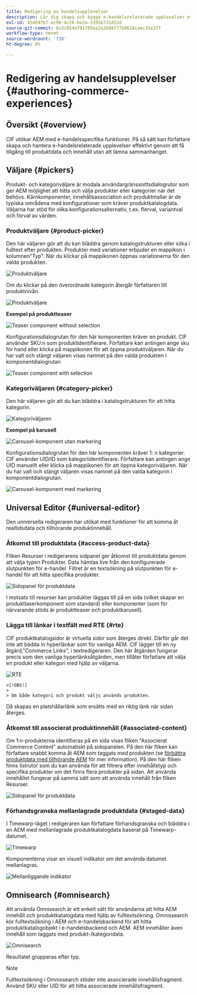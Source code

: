 ```yaml
---
title: Redigering av handelsupplevelser
description: Lär dig skapa och bygga e-handelsrelaterade upplevelser effektivt genom att få tillgång till produktdata och innehåll utan att lämna sammanhanget.
exl-id: 45d697b7-ec96-4c26-be2a-3395b731d52d
source-git-commit: bc3c054e781789aa2a2b94f77b0616caec15e2ff
workflow-type: tm+mt
source-wordcount: '718'
ht-degree: 0%

---
```


# Redigering av handelsupplevelser {#authoring-commerce-experiences}

## Översikt {#overview}

CIF utökar AEM med e-handelsspecifika funktioner. På så sätt kan författare skapa och hantera e-handelsrelaterade upplevelser effektivt genom att få tillgång till produktdata och innehåll utan att lämna sammanhanget.

## Väljare {#pickers}

Produkt- och kategoriväljare är modala användargränssnittsdialogrutor som ger AEM möjlighet att hitta och välja produkter eller kategorier när det behövs. Kärnkomponenter, innehållsassociation och produktmallar är de typiska områdena med konfigurationer som kräver produktkatalogdata. Väljarna har stöd för olika konfigurationsalternativ, t.ex. flerval, variantval och förval av värden.

### Produktväljare {#product-picker}

Den här väljaren gör att du kan bläddra genom katalogstrukturen eller söka i fulltext efter produkten. Produkter med variationer erbjuder en mappikon i kolumnen&quot;Typ&quot;. När du klickar på mappikonen öppnas variationerna för den valda produkten.

![Produktväljare](../assets/authoring/product-picker.png)

Om du klickar på den överordnade kategorin återgår författaren till produktnivån.

![Produktväljare](../assets/authoring/product-picker-variation.png)

**Exempel på produktteaser**

![Teaser component without selection](../assets/authoring/teaser_component_without_selection.png)

Konfigurationsdialogrutan för den här komponenten kräver en produkt. CIF använder SKU:n som produktidentifierare. Författare kan antingen ange sku för hand eller klicka på mappikonen för att öppna produktväljaren. När du har valt och stängt väljaren visas namnet på den valda produkten i komponentdialogrutan

![Teaser component with selection](../assets/authoring/teaser_component_with_selection.png)

### Kategoriväljaren {#category-picker}

Den här väljaren gör att du kan bläddra i katalogstrukturen för att hitta kategorin.

![Kategoriväljaren](../assets/authoring/category-picker.png)

**Exempel på karusell**

![Carousel-komponent utan markering](../assets/authoring/carousel_component_without_selection.png)

Konfigurationsdialogrutan för den här komponenten kräver 1: n kategorier. CIF använder UID/ID som kategoriidentifierare. Författare kan antingen ange UID manuellt eller klicka på mappikonen för att öppna kategoriväljaren. När du har valt och stängt väljaren visas namnet på den valda kategorin i komponentdialogrutan.

![Carousel-komponent med markering](../assets/authoring/carousel_component_with_selection.png)

## Universal Editor {#universal-editor}

Den universella redigeraren har utökat med funktioner för att komma åt realtidsdata och tillhörande produktinnehåll.

### Åtkomst till produktdata {#access-product-data}

Fliken Resurser i redigerarens sidpanel ger åtkomst till produktdata genom att välja typen Produkter. Data hämtas live från den konfigurerade slutpunkten för e-handel. Filtret är en textsökning på slutpunkten för e-handel för att hitta specifika produkter.

![Sidopanel för produktdata](../assets/authoring/products-side-panel.png)

I motsats till resurser kan produkter läggas till på en sida (vilket skapar en produktlaserkomponent som standard) eller komponenter (som för närvarande stöds är produktteaser och produktkarusell).

### Lägga till länkar i textfält med RTE {#rte}

CIF produktkatalogsidor är virtuella sidor som återges direkt. Därför går det inte att bädda in hyperlänkar som för vanliga AEM. CIF lägger till en ny åtgärd,&quot;Commerce Links&quot;, i textredigeraren. Den här åtgärden fungerar precis som den vanliga hyperlänksåtgärden, men tillåter författare att välja en produkt eller kategori med hjälp av väljarna.

![RTE](../assets/authoring/RTE.png)

    >[!OBS!]
    >
    > Om både kategori och produkt väljs används produkten.

Då skapas en platshållarlänk som ersätts med en riktig länk när sidan återges.

### Åtkomst till associerat produktinnehåll {#associated-content}

Om 1:n-produkterna identifieras på en sida visas fliken &quot;Associerat Commerce Content&quot; automatiskt på sidopanelen. På den här fliken kan författare snabbt komma åt AEM som taggats med produkten (se [förbättra produktdata med tillhörande AEM](./enrich-product-associated-content.md) för mer information). På den här fliken finns listrutor som du kan använda för att filtrera efter innehållstyp och specifika produkter om det finns flera produkter på sidan. Att använda innehållet fungerar på samma sätt som att använda innehåll från fliken Resurser.

![Sidopanel för produktdata](../assets/authoring/associated-commerce-content-tab.png)

### Förhandsgranska mellanlagrade produktdata {#staged-data}

I Timewarp-läget i redigeraren kan författare förhandsgranska och bläddra i en AEM med mellanlagrade produktkatalogdata baserat på Timewarp-datumet.

![Timewarp](../assets/authoring/timewarp.png)

Komponenterna visar en visuell indikator om det använda datumet mellanlagras.

![Mellanliggande indikator](../assets/authoring/staged-indicator.png)

## Omnisearch {#omnisearch}

Att använda Omnisearch är ett enkelt sätt för användarna att hitta AEM innehåll och produktkatalogdata med hjälp av fulltextsökning. Omnissearch kör fulltextsökning i AEM och e-handelsbackend för att hitta produktkatalogobjekt i e-handelsbackend och AEM. AEM innehåller även innehåll som taggats med produkt-/kategoridata.

![Omnisearch](../assets/authoring/omnisearch.png)

Resultatet grupperas efter typ.

>[!NOTE]
>
> Fulltextsökning i Omnissearch stöder inte associerade innehållsfragment. Använd SKU eller UID för att hitta associerade innehållsfragment.
